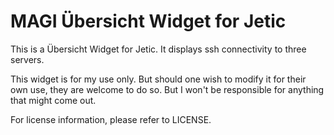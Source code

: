 # MAGI Übersicht Widget for Jetic

This is a Übersicht Widget for Jetic. It displays ssh connectivity to three servers.

This widget is for my use only. But should one wish to modify it for their own use, 
they are welcome to do so. But I won't be responsible for anything that might come out.

For license information, please refer to LICENSE.
